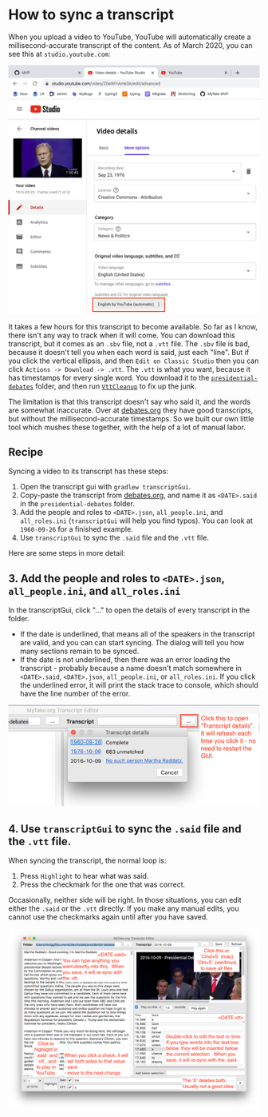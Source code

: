 # How to sync a transcript

When you upload a video to YouTube, YouTube will automatically create a millisecond-accurate transcript of the content.  As of March 2020, you can see this at `studio.youtube.com`:

![How to get transcripts from YouTube](TRANSCRIPT_HOW_TO_youtube.png)

It takes a few hours for this transcript to become available.  So far as I know, there isn't any way to track when it will come.  You can download this transcript, but it comes as an `.sbv` file, not a `.vtt` file.  The `.sbv` file is bad, because it doesn't tell you when each word is said, just each "line".  But if you click the vertical ellipsis, and then `Edit on Classic Studio` then you can click `Actions -> Download -> .vtt`.  The `.vtt` is what you want, because it has timestamps for every single word.  You download it to the [`presidential-debates`](https://github.com/mytakedotorg/mytakedotorg/tree/master/presidential-debates) folder, and then run [`VttCleanup`](https://github.com/mytakedotorg/mytakedotorg/blob/master/foundation-gen/src/test/java/org/mytake/foundation/transcript/VttCleanup.java) to fix up the junk.

The limitation is that this transcript doesn't say who said it, and the words are somewhat inaccurate.  Over at [debates.org](http://debates.org/index.php?page=debate-transcripts) they have good transcripts, but without the millisecond-accurate timestamps.  So we built our own little tool which mushes these together, with the help of a lot of manual labor.

## Recipe

Syncing a video to its transcript has these steps:

1. Open the transcript gui with `gradlew transcriptGui`.
2. Copy-paste the transcript from [debates.org](http://debates.org/index.php?page=debate-transcripts), and name it as `<DATE>.said` in the `presidential-debates` folder.
3. Add the people and roles to `<DATE>.json`, `all_people.ini`, and `all_roles.ini` (`transcriptGui` will help you find typos).  You can look at `1960-09-26` for a finished example.
4. Use `transcriptGui` to sync the `.said` file and the `.vtt` file.

Here are some steps in more detail:

## 3. Add the people and roles to `<DATE>.json`, `all_people.ini`, and `all_roles.ini`

In the transcriptGui, click "..." to open the details of every transcript in the folder.

- If the date is underlined, that means all of the speakers in the transcript are valid, and you can can start syncing.  The dialog will tell you how many sections remain to be synced.
- If the date is not underlined, then there was an error loading the transcript - probably because a name doesn't match somewhere in `<DATE>.said`, `<DATE>.json`, `all_people.ini`, or `all_roles.ini`. If you click the underlined error, it will print the stack trace to console, which should have the line number of the error.

![Details view](TRANSCRIPT_SYNC_HOW_TO_details.png)

## 4. Use `transcriptGui` to sync the `.said` file and the `.vtt` file.

When syncing the transcript, the normal loop is:

1. Press `Highlight` to hear what was said.
2. Press the checkmark for the one that was correct.

Occasionally, neither side will be right.  In those situations, you can edit either the `.said` or the `.vtt` directly.  If you make any manual edits, you cannot use the checkmarks again until after you have saved.

![Transcript sync interface](TRANSCRIPT_SYNC_HOW_TO_gui.png)
